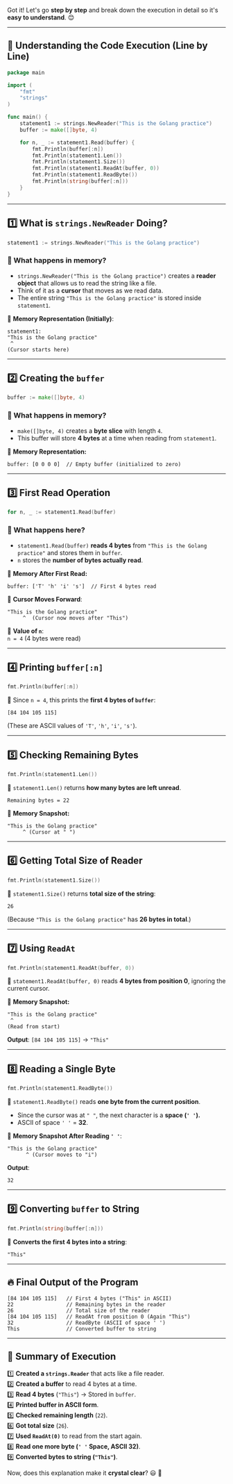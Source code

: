 Got it! Let's go **step by step** and break down the execution in detail so it's **easy to understand**. 😊  

---

## **🔹 Understanding the Code Execution (Line by Line)**
```go
package main

import (
	"fmt"
	"strings"
)

func main() {
	statement1 := strings.NewReader("This is the Golang practice") 
	buffer := make([]byte, 4) 

	for n, _ := statement1.Read(buffer) {  
		fmt.Println(buffer[:n]) 
		fmt.Println(statement1.Len())  
		fmt.Println(statement1.Size())  
		fmt.Println(statement1.ReadAt(buffer, 0))  
		fmt.Println(statement1.ReadByte())  
		fmt.Println(string(buffer[:n]))  
	}
}
```

---

## **1️⃣ What is `strings.NewReader` Doing?**
```go
statement1 := strings.NewReader("This is the Golang practice")
```
### **🔹 What happens in memory?**
- `strings.NewReader("This is the Golang practice")` creates a **reader object** that allows us to read the string like a file.
- Think of it as a **cursor** that moves as we read data.
- The entire string `"This is the Golang practice"` is stored inside `statement1`.

📌 **Memory Representation (Initially)**:
```
statement1:
"This is the Golang practice"
 ^
(Cursor starts here)
```
---

## **2️⃣ Creating the `buffer`**
```go
buffer := make([]byte, 4)
```
### **🔹 What happens in memory?**
- `make([]byte, 4)` creates a **byte slice** with length `4`.
- This buffer will store **4 bytes** at a time when reading from `statement1`.

📌 **Memory Representation:**
```
buffer: [0 0 0 0]  // Empty buffer (initialized to zero)
```

---

## **3️⃣ First Read Operation**
```go
for n, _ := statement1.Read(buffer)
```
### **🔹 What happens here?**
- `statement1.Read(buffer)` **reads 4 bytes** from `"This is the Golang practice"` and stores them in `buffer`.
- `n` stores the **number of bytes actually read**.

📌 **Memory After First Read:**
```
buffer: ['T' 'h' 'i' 's']  // First 4 bytes read
```
📌 **Cursor Moves Forward**:
```
"This is the Golang practice"
     ^  (Cursor now moves after "This")
```
📌 **Value of `n`**:  
`n = 4` (4 bytes were read)

---

## **4️⃣ Printing `buffer[:n]`**
```go
fmt.Println(buffer[:n])  
```
🔹 Since `n = 4`, this prints the **first 4 bytes of `buffer`**:
```
[84 104 105 115]
```
(These are ASCII values of `'T'`, `'h'`, `'i'`, `'s'`).

---

## **5️⃣ Checking Remaining Bytes**
```go
fmt.Println(statement1.Len())  
```
🔹 `statement1.Len()` returns **how many bytes are left unread**.
```
Remaining bytes = 22
```
📌 **Memory Snapshot:**
```
"This is the Golang practice"
     ^ (Cursor at " ")
```

---

## **6️⃣ Getting Total Size of Reader**
```go
fmt.Println(statement1.Size())  
```
🔹 `statement1.Size()` returns **total size of the string**:
```
26
```
(Because `"This is the Golang practice"` has **26 bytes in total**.)

---

## **7️⃣ Using `ReadAt`**
```go
fmt.Println(statement1.ReadAt(buffer, 0))  
```
🔹 `statement1.ReadAt(buffer, 0)` reads **4 bytes from position 0**, ignoring the current cursor.

📌 **Memory Snapshot:**
```
"This is the Golang practice"
 ^
(Read from start)
```
**Output**: `[84 104 105 115]` → `"This"`

---

## **8️⃣ Reading a Single Byte**
```go
fmt.Println(statement1.ReadByte())  
```
🔹 `statement1.ReadByte()` reads **one byte from the current position**.
- Since the cursor was at `" "`, the next character is a **space (`' '`).**
- ASCII of space `' '` = **32**.

📌 **Memory Snapshot After Reading `' '`**:
```
"This is the Golang practice"
      ^ (Cursor moves to "i")
```
**Output**:
```
32
```

---

## **9️⃣ Converting `buffer` to String**
```go
fmt.Println(string(buffer[:n]))  
```
🔹 **Converts the first 4 bytes into a string**:
```
"This"
```

---

## **🔥 Final Output of the Program**
```
[84 104 105 115]   // First 4 bytes ("This" in ASCII)
22                 // Remaining bytes in the reader
26                 // Total size of the reader
[84 104 105 115]   // ReadAt from position 0 (Again "This")
32                 // ReadByte (ASCII of space ' ')
This               // Converted buffer to string
```

---

## **📌 Summary of Execution**
1️⃣ **Created a `strings.Reader`** that acts like a file reader.  
2️⃣ **Created a buffer** to read 4 bytes at a time.  
3️⃣ **Read 4 bytes** (`"This"`) → Stored in `buffer`.  
4️⃣ **Printed buffer in ASCII form**.  
5️⃣ **Checked remaining length** (`22`).  
6️⃣ **Got total size** (`26`).  
7️⃣ **Used `ReadAt(0)`** to read from the start again.  
8️⃣ **Read one more byte (`' '` Space, ASCII 32)**.  
9️⃣ **Converted bytes to string (`"This"`)**.  

Now, does this explanation make it **crystal clear**? 😃 🚀
